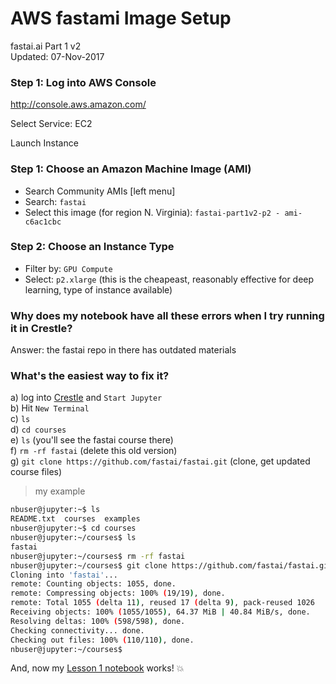 # AWS fastami Image Setup
fastai.ai Part 1 v2  
Updated:  07-Nov-2017  




### Step 1:  Log into AWS Console
http://console.aws.amazon.com/


Select Service:  EC2

Launch Instance

### Step 1:  Choose an Amazon Machine Image (AMI)
* Search Community AMIs [left menu]
* Search:  `fastai`
* Select this image (for region N. Virginia):  `fastai-part1v2-p2 - ami-c6ac1cbc`


### Step 2:  Choose an Instance Type
* Filter by:  `GPU Compute`
* Select:  `p2.xlarge`   (this is the cheapeast, reasonably effective for deep learning, type of instance available)




### Why does my notebook have all these errors when I try running it in Crestle?
Answer:  the fastai repo in there has outdated materials

### What's the easiest way to fix it?

a)  log into [Crestle](https://www.crestle.com) and `Start Jupyter`    
b)  Hit `New Terminal`   
c)  `ls`  
d)  `cd courses`  
e)  `ls`  (you'll see the fastai course there)  
f)  `rm -rf fastai`  (delete this old version)  
g)  `git clone https://github.com/fastai/fastai.git`  (clone, get updated course files)  

>my example
```bash
nbuser@jupyter:~$ ls
README.txt  courses  examples
nbuser@jupyter:~$ cd courses
nbuser@jupyter:~/courses$ ls
fastai
nbuser@jupyter:~/courses$ rm -rf fastai
nbuser@jupyter:~/courses$ git clone https://github.com/fastai/fastai.git
Cloning into 'fastai'...
remote: Counting objects: 1055, done.
remote: Compressing objects: 100% (19/19), done.
remote: Total 1055 (delta 11), reused 17 (delta 9), pack-reused 1026
Receiving objects: 100% (1055/1055), 64.37 MiB | 40.84 MiB/s, done.
Resolving deltas: 100% (598/598), done.
Checking connectivity... done.
Checking out files: 100% (110/110), done.
nbuser@jupyter:~/courses$
```
And, now my [Lesson 1 notebook](https://s.users.crestle.com/u-fqnc8t2x12/notebooks/courses/fastai/courses/dl1/lesson1.ipynb) works!  :boom:



